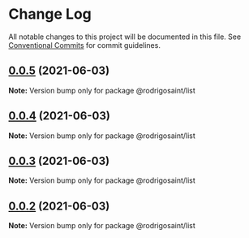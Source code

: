 # Change Log

All notable changes to this project will be documented in this file.
See [Conventional Commits](https://conventionalcommits.org) for commit guidelines.

## [0.0.5](https://github.com/RodrigoSaint/sharpening/compare/v0.0.4...v0.0.5) (2021-06-03)

**Note:** Version bump only for package @rodrigosaint/list





## [0.0.4](https://github.com/RodrigoSaint/sharpening/compare/v0.0.3...v0.0.4) (2021-06-03)

**Note:** Version bump only for package @rodrigosaint/list





## [0.0.3](https://github.com/RodrigoSaint/sharpening/compare/v0.0.2...v0.0.3) (2021-06-03)

**Note:** Version bump only for package @rodrigosaint/list





## [0.0.2](https://github.com/RodrigoSaint/sharpening/compare/v0.0.1...v0.0.2) (2021-06-03)

**Note:** Version bump only for package @rodrigosaint/list
